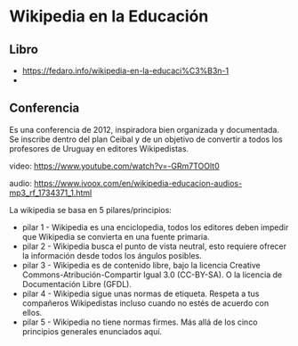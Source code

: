 # Wikipedia en la Educación

## Libro
- https://fedaro.info/wikipedia-en-la-educaci%C3%B3n-1
- 




## Conferencia 
Es una conferencia de 2012, inspiradora bien organizada y documentada. Se inscribe dentro del plan Ceibal y de un objetivo de convertir a todos los profesores de Uruguay en editores Wikipedistas.

video: https://www.youtube.com/watch?v=-GRm7TOOlt0

audio: https://www.ivoox.com/en/wikipedia-educacion-audios-mp3_rf_1734371_1.html



La wikipedia se basa en 5 pilares/principios:
- pilar 1 -  Wikipedia es una enciclopedia, todos los editores deben impedir que Wikipedia se convierta en una fuente primaria.
- pilar 2 - Wikipedia busca el punto de vista neutral, esto requiere ofrecer la información desde todos los ángulos posibles.
- pilar 3 - Wikipedia es de contenido libre, bajo la licencia Creative Commons-Atribución-Compartir Igual 3.0 (CC-BY-SA). O la licencia de Documentación Libre (GFDL).
- pilar 4 - Wikipedia sigue unas normas de etiqueta. Respeta a tus compañeros Wikipedistas incluso cuando no estés de acuerdo con ellos.
- pilar 5 - Wikipedia no tiene normas firmes. Más allá de los cinco principios generales enunciados aquí.


